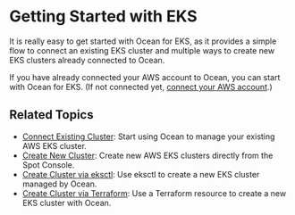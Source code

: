 # Getting Started with EKS

It is really easy to get started with Ocean for EKS, as it provides a simple flow to connect an existing EKS cluster and multiple ways to create new EKS clusters already connected to Ocean.

If you have already connected your AWS account to Ocean, you can start with Ocean for EKS. (If not connected yet, [connect your AWS account](connect-your-cloud-provider/aws-account).)

## Related Topics

- [Connect Existing Cluster](/ocean/getting-started/eks/join-an-existing-cluster): Start using Ocean to manage your existing AWS EKS cluster.
- [Create New Cluster](/ocean/getting-started/eks/create-a-new-cluster): Create new AWS EKS clusters directly from the Spot Console.
- [Create Cluster via eksctl](/ocean/tools-and-integrations/eksctl/): Use eksctl to create a new EKS cluster managed by Ocean.
- [Create Cluster via Terraform](/ocean/getting-started/eks/terraform): Use a Terraform resource to create a new EKS cluster with Ocean.

